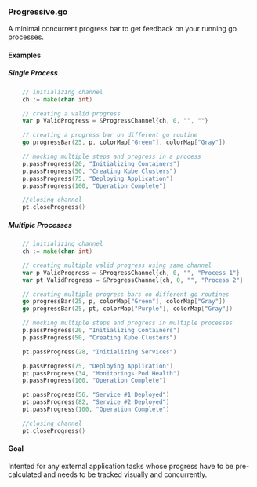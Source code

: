 ### Progressive.go

A minimal concurrent progress bar to get feedback on your running go processes.

#### Examples

##### Single Process

```go
    // initializing channel
    ch := make(chan int)

    // creating a valid progress
    var p ValidProgress = &ProgressChannel{ch, 0, "", ""}

    // creating a progress bar on different go routine
    go progressBar(25, p, colorMap["Green"], colorMap["Gray"])

    // mocking multiple steps and progress in a process
    p.passProgress(20, "Initializing Containers")
    p.passProgress(50, "Creating Kube Clusters")
    p.passProgress(75, "Deploying Application")
    p.passProgress(100, "Operation Complete")

    //closing channel
    pt.closeProgress()
```

##### Multiple Processes

```go
    // initializing channel
    ch := make(chan int)

    // creating multiple valid progress using same channel
    var p ValidProgress = &ProgressChannel{ch, 0, "", "Process 1"}
    var pt ValidProgress = &ProgressChannel{ch, 0, "", "Process 2"}

    // creating multiple progress bars on different go routines
    go progressBar(25, p, colorMap["Green"], colorMap["Gray"])
    go progressBar(25, pt, colorMap["Purple"], colorMap["Gray"])

    // mocking multiple steps and progress in multiple processes
    p.passProgress(20, "Initializing Containers")
    p.passProgress(50, "Creating Kube Clusters")

    pt.passProgress(28, "Initializing Services")

    p.passProgress(75, "Deploying Application")
    pt.passProgress(34, "Monitorings Pod Health")
    p.passProgress(100, "Operation Complete")

    pt.passProgress(56, "Service #1 Deployed")
    pt.passProgress(82, "Service #2 Deployed")
    pt.passProgress(100, "Operation Complete")

    //closing channel
    pt.closeProgress()
```

#### Goal

Intented for any external application tasks whose progress have to be pre-calculated and needs to be tracked visually and concurrently.
